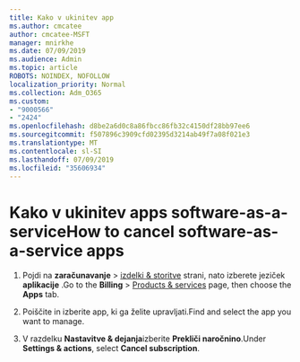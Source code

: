 ```yaml
---
title: Kako v ukinitev app
ms.author: cmcatee
author: cmcatee-MSFT
manager: mnirkhe
ms.date: 07/09/2019
ms.audience: Admin
ms.topic: article
ROBOTS: NOINDEX, NOFOLLOW
localization_priority: Normal
ms.collection: Adm_O365
ms.custom:
- "9000566"
- "2424"
ms.openlocfilehash: d8be2a6d0c8a86fbcc86fb32c4150df28bb97ee6
ms.sourcegitcommit: f507896c3909cfd02395d3214ab49f7a08f021e3
ms.translationtype: MT
ms.contentlocale: sl-SI
ms.lasthandoff: 07/09/2019
ms.locfileid: "35606934"
---
```

# <a name="how-to-cancel-software-as-a-service-apps"></a><span data-ttu-id="5fa15-102">Kako v ukinitev apps software-as-a-service</span><span class="sxs-lookup"><span data-stu-id="5fa15-102">How to cancel software-as-a-service apps</span></span> 

1. <span data-ttu-id="5fa15-103">Pojdi na **zaračunavanje** > [izdelki & storitve](https://go.microsoft.com/fwlink/p/?linkid=842054) strani, nato izberete jeziček **aplikacije** .</span><span class="sxs-lookup"><span data-stu-id="5fa15-103">Go to the **Billing** > [Products & services](https://go.microsoft.com/fwlink/p/?linkid=842054) page, then choose the **Apps** tab.</span></span>

2. <span data-ttu-id="5fa15-104">Poiščite in izberite app, ki ga želite upravljati.</span><span class="sxs-lookup"><span data-stu-id="5fa15-104">Find and select the app you want to manage.</span></span>

3. <span data-ttu-id="5fa15-105">V razdelku **Nastavitve & dejanja**izberite **Prekliči naročnino**.</span><span class="sxs-lookup"><span data-stu-id="5fa15-105">Under **Settings & actions**, select **Cancel subscription**.</span></span>